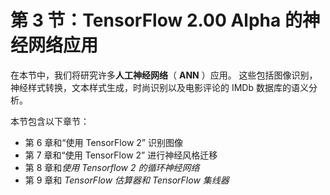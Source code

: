 # 第 3 节：TensorFlow 2.00 Alpha 的神经网络应用

在本节中，我们将研究许多**人工神经网络**（ **ANN** ）应用。 这些包括图像识别，神经样式转换，文本样式生成，时尚识别以及电影评论的 IMDb 数据库的语义分析。

本节包含以下章节：

*   第 6 章和“使用 TensorFlow 2” 识别图像
*   第 7 章和“使用 TensorFlow 2” 进行神经风格迁移
*   第 8 章和*使用 Tensorflow 2 的循环神经网络*
*   第 9 章和 *TensorFlow 估算器和 TensorFlow 集线器*